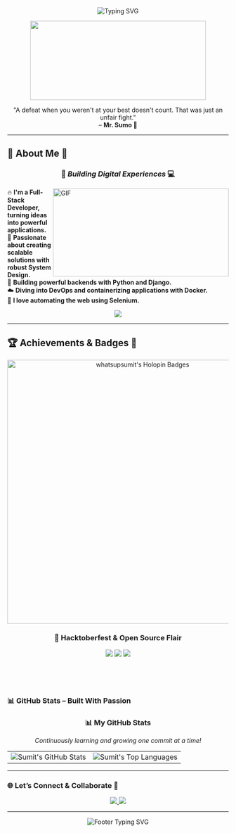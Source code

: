<div align="center">

<img src="https://readme-typing-svg.vercel.app/api?font=Fira+Code&weight=700&size=28&duration=4000&pause=800&color=FF3131&center=true&vCenter=true&width=750&lines=Hey+👋+I'm+Sumit+Kumar;Fullstack+🧙‍♂️+%7C+DevOps+🐲+|+System+Design+🤕;Crafting+Code+That+Feels+Like+Magic+🌠" alt="Typing SVG" />

</div>

<p align=center>
  <img width="400" height="180" src="https://media1.tenor.com/m/TuupEKBD5uYAAAAC/ttvshiique.gif">
</p>

<div align="center">
  "A defeat when you weren't at your best doesn't count. That was just an unfair fight."  
  <br>– <b>Mr. Sumo 🥋</b>
</div>

---

## 🔎 About Me 🔎

<h3 align="center"> 🚀 <i> Building Digital Experiences </i> 💻 </h3>

<img height="200" width="400" alt="GIF" align="right" src="https://media1.tenor.com/m/rq4G_6wWGqUAAAAC/miss-you-tom-and-jerry.gif">

🔥 <b> I'm a Full-Stack Developer, turning ideas into powerful applications. </b>  
🚀 <b> Passionate about creating scalable solutions with robust System Design. </b>  
🐍 <b> Building powerful backends with Python and Django. </b>  
☁️ <b> Diving into DevOps and containerizing applications with Docker. </b>  
🤖 <b> I love automating the web using Selenium. </b>

<div align="center">
  <img src="https://skillicons.dev/icons?i=react,nextjs,ts,js,tailwind,nodejs,mongodb,django,docker,selenium,aws,redux,firebase,git&theme=dark&perline=7" />
</div>

---

## 🏆 Achievements & Badges 🧿  

<div align="center">  
  <img src="https://holopin.me/whatsupsumit" alt="whatsupsumit's Holopin Badges" width="600"/>
  
  <h3>🌟 Hacktoberfest & Open Source Flair</h3>
  <img src="https://img.shields.io/badge/Hacktoberfest-2025-FF3131?style=for-the-badge&logo=hackthebox&logoColor=A020F0" />
  <img src="https://img.shields.io/badge/Open%20Source%20Contributor-%23A020F0?style=for-the-badge&logo=github&logoColor=white" />
  <img src="https://img.shields.io/badge/Love%20to%20Collaborate-%23FF6B6B?style=for-the-badge&logo=heart&logoColor=white" />
  
  <br><br>
  <img src="https://raw.githubusercontent.com/maurodesouza/profile-readme-template/master/src/assets/images/bar.gif" width="100%" height="15" />
</div>

### 📊 GitHub Stats – Built With Passion
<div align="center">
  <h3>📊 My GitHub Stats</h3>
  <p><i>Continuously learning and growing one commit at a time!</i></p>
  
  <table>
    <tr>
      <td valign="top">
        <img src="https://github-readme-stats.vercel.app/api?username=whatsupsumit&show_icons=true&theme=tokyonight&hide_border=true&icon_color=A020F0&title_color=FF3131&text_color=c9d1d9&bg_color=0d1117" alt="Sumit's GitHub Stats" />
      </td>
      <td valign="top">
        <img src="https://github-readme-stats.vercel.app/api/top-langs/?username=whatsupsumit&layout=compact&theme=tokyonight&hide_border=true&bg_color=0d1117&title_color=FF3131&text_color=A020F0" alt="Sumit's Top Languages" />
      </td>
    </tr>
  </table>
</div>

---

### 🌐 Let’s Connect & Collaborate 🤝
<div align="center">
  <a href="https://linkedin.com/in/sumitkumarrrr">
    <img src="https://img.shields.io/badge/LinkedIn-RedOctober+NeonPurple-%23000000?style=for-the-badge&logo=linkedin&logoColor=A020F0" />
  </a>
  <a href="mailto:sksumitboss123@gmail.com">
    <img src="https://img.shields.io/badge/Email-Via+RedOctober+NeonPurple-%23000000?style=for-the-badge&logo=gmail&logoColor=FF3131" />
  </a>
</div>

---

<div align="center">
  <img src="https://readme-typing-svg.demolab.com?font=Fira+Code&weight=700&size=22&duration=3500&pause=800&color=A020F0&center=true&vCenter=true&width=650&lines=Thank+You+For+Visiting+💖;Let's+Build+Something+Magical+Together+🚀" alt="Footer Typing SVG" />
</div>
